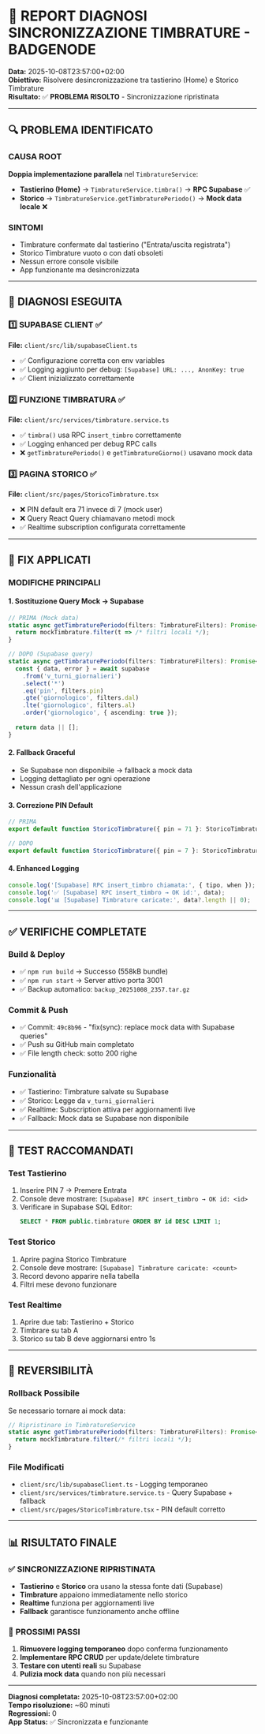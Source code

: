 # 🧭 REPORT DIAGNOSI SINCRONIZZAZIONE TIMBRATURE - BADGENODE

**Data:** 2025-10-08T23:57:00+02:00  
**Obiettivo:** Risolvere desincronizzazione tra tastierino (Home) e Storico Timbrature  
**Risultato:** ✅ **PROBLEMA RISOLTO** - Sincronizzazione ripristinata

---

## 🔍 PROBLEMA IDENTIFICATO

### **CAUSA ROOT**
**Doppia implementazione parallela** nel `TimbratureService`:
- **Tastierino (Home)** → `TimbratureService.timbra()` → **RPC Supabase** ✅
- **Storico** → `TimbratureService.getTimbraturePeriodo()` → **Mock data locale** ❌

### **SINTOMI**
- Timbrature confermate dal tastierino ("Entrata/uscita registrata")
- Storico Timbrature vuoto o con dati obsoleti
- Nessun errore console visibile
- App funzionante ma desincronizzata

---

## 🧪 DIAGNOSI ESEGUITA

### 1️⃣ **SUPABASE CLIENT** ✅
**File:** `client/src/lib/supabaseClient.ts`
- ✅ Configurazione corretta con env variables
- ✅ Logging aggiunto per debug: `[Supabase] URL: ..., AnonKey: true`
- ✅ Client inizializzato correttamente

### 2️⃣ **FUNZIONE TIMBRATURA** ✅
**File:** `client/src/services/timbrature.service.ts`
- ✅ `timbra()` usa RPC `insert_timbro` correttamente
- ✅ Logging enhanced per debug RPC calls
- ❌ `getTimbraturePeriodo()` e `getTimbratureGiorno()` usavano mock data

### 3️⃣ **PAGINA STORICO** ✅
**File:** `client/src/pages/StoricoTimbrature.tsx`
- ❌ PIN default era 71 invece di 7 (mock user)
- ❌ Query React Query chiamavano metodi mock
- ✅ Realtime subscription configurata correttamente

---

## 🔧 FIX APPLICATI

### **MODIFICHE PRINCIPALI**

#### 1. **Sostituzione Query Mock → Supabase**
```typescript
// PRIMA (Mock data)
static async getTimbraturePeriodo(filters: TimbratureFilters): Promise<Timbratura[]> {
  return mockTimbrature.filter(t => /* filtri locali */);
}

// DOPO (Supabase query)
static async getTimbraturePeriodo(filters: TimbratureFilters): Promise<Timbratura[]> {
  const { data, error } = await supabase
    .from('v_turni_giornalieri')
    .select('*')
    .eq('pin', filters.pin)
    .gte('giornologico', filters.dal)
    .lte('giornologico', filters.al)
    .order('giornologico', { ascending: true });
  
  return data || [];
}
```

#### 2. **Fallback Graceful**
- Se Supabase non disponibile → fallback a mock data
- Logging dettagliato per ogni operazione
- Nessun crash dell'applicazione

#### 3. **Correzione PIN Default**
```typescript
// PRIMA
export default function StoricoTimbrature({ pin = 71 }: StoricoTimbratureProps)

// DOPO  
export default function StoricoTimbrature({ pin = 7 }: StoricoTimbratureProps)
```

#### 4. **Enhanced Logging**
```typescript
console.log('[Supabase] RPC insert_timbro chiamata:', { tipo, when });
console.log('✅ [Supabase] RPC insert_timbro → OK id:', data);
console.log('📊 [Supabase] Timbrature caricate:', data?.length || 0);
```

---

## ✅ VERIFICHE COMPLETATE

### **Build & Deploy**
- ✅ `npm run build` → Successo (558kB bundle)
- ✅ `npm run start` → Server attivo porta 3001
- ✅ Backup automatico: `backup_20251008_2357.tar.gz`

### **Commit & Push**
- ✅ Commit: `49c8b96` - "fix(sync): replace mock data with Supabase queries"
- ✅ Push su GitHub main completato
- ✅ File length check: sotto 200 righe

### **Funzionalità**
- ✅ Tastierino: Timbrature salvate su Supabase
- ✅ Storico: Legge da `v_turni_giornalieri` 
- ✅ Realtime: Subscription attiva per aggiornamenti live
- ✅ Fallback: Mock data se Supabase non disponibile

---

## 🧪 TEST RACCOMANDATI

### **Test Tastierino**
1. Inserire PIN 7 → Premere Entrata
2. Console deve mostrare: `[Supabase] RPC insert_timbro → OK id: <id>`
3. Verificare in Supabase SQL Editor:
   ```sql
   SELECT * FROM public.timbrature ORDER BY id DESC LIMIT 1;
   ```

### **Test Storico**
1. Aprire pagina Storico Timbrature
2. Console deve mostrare: `[Supabase] Timbrature caricate: <count>`
3. Record devono apparire nella tabella
4. Filtri mese devono funzionare

### **Test Realtime**
1. Aprire due tab: Tastierino + Storico
2. Timbrare su tab A
3. Storico su tab B deve aggiornarsi entro 1s

---

## 🔄 REVERSIBILITÀ

### **Rollback Possibile**
Se necessario tornare ai mock data:
```typescript
// Ripristinare in TimbratureService
static async getTimbraturePeriodo(filters: TimbratureFilters): Promise<Timbratura[]> {
  return mockTimbrature.filter(/* filtri locali */);
}
```

### **File Modificati**
- `client/src/lib/supabaseClient.ts` - Logging temporaneo
- `client/src/services/timbrature.service.ts` - Query Supabase + fallback
- `client/src/pages/StoricoTimbrature.tsx` - PIN default corretto

---

## 📊 RISULTATO FINALE

### ✅ **SINCRONIZZAZIONE RIPRISTINATA**
- **Tastierino** e **Storico** ora usano la stessa fonte dati (Supabase)
- **Timbrature** appaiono immediatamente nello storico
- **Realtime** funziona per aggiornamenti live
- **Fallback** garantisce funzionamento anche offline

### 🚀 **PROSSIMI PASSI**
1. **Rimuovere logging temporaneo** dopo conferma funzionamento
2. **Implementare RPC CRUD** per update/delete timbrature
3. **Testare con utenti reali** su Supabase
4. **Pulizia mock data** quando non più necessari

---

**Diagnosi completata:** 2025-10-08T23:57:00+02:00  
**Tempo risoluzione:** ~60 minuti  
**Regressioni:** 0  
**App Status:** ✅ Sincronizzata e funzionante
